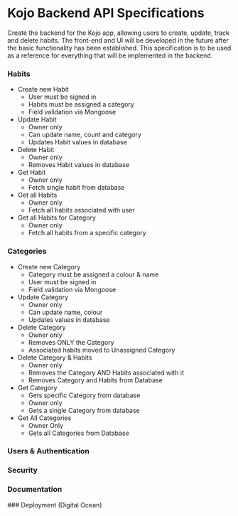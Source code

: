 # Kojo Backend API Specifications

Create the backend for the Kojo app, allowing users to create, update, track and delete habits. The front-end and UI will be developed in the future after the basic functionality has been established. This specification is to be used as a reference for everything that will be implemented in the backend.

### Habits
- Create new Habit
    * User must be signed in
    * Habits must be assigned a category
    * Field validation via Mongoose
- Update Habit
    * Owner only
    * Can update name, count and category
    * Updates Habit values in database
- Delete Habit
    * Owner only
    * Removes Habit values in database
- Get Habit
    * Owner only
    * Fetch single habit from database
- Get all Habits
    * Owner only
    * Fetch all habits associated with user
- Get all Habits for Category
    * Owner only
    * Fetch all habits from a specific category

### Categories
- Create new Category
    * Category must be assigned a colour & name
    * User must be signed in
    * Field validation via Mongoose
- Update Category
    * Owner only
    * Can update name, colour
    * Updates values in database
- Delete Category
    * Owner only
    * Removes ONLY the Category
    * Associated habits moved to Unassigned Category
- Delete Category & Habits
    * Owner only
    * Removes the Category AND Habits associated with it
    * Removes Category and Habits from Database
- Get Category
    * Gets specific Category from database
    * Owner only
    * Gets a single Category from database
- Get All Categories
    * Owner Only
    * Gets all Categories from Database


### Users & Authentication
### Security
### Documentation
### Deployment (Digital Ocean)